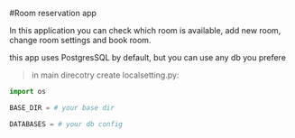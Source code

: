 
#Room reservation app

In this application you can check which room is available, add new room, change room settings and book room.

this app uses PostgresSQL by default, but you can use any db you prefere

>in main direcotry create localsetting.py:
```python
import os

BASE_DIR = # your base dir

DATABASES = # your db config
```


